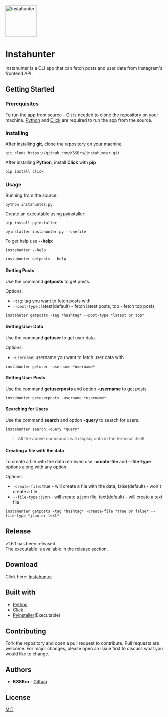 <img alt="Instahunter" src="https://raw.githubusercontent.com/KSSBro/instahunter/gh-pages/public/images/logo.png" height="100">

# Instahunter

Instahunter is a CLI app that can fetch posts and user data from Instagram's frontend API.

## Getting Started

### Prerequisites

To run the app from source - [Git](https://git-scm.com/) is needed to clone the repository on your machine. [Python](https://www.python.org/) and [Click](https://click.palletsprojects.com/en/7.x/) are required to run the app from the source.

### Installing

After installing **git**, clone the repository on your machine

```
git clone https://github.com/KSSBro/instahunter.git
```

After installing **Python**, install **Click** with **pip**

```
pip install click
```

### Usage

Running from the source:

```
python instahunter.py
```

Create an executable using pyinstaller:

```
pip install pyinstaller

pyinstaller instahunter.py --onefile
```

To get help use **--help**:

```
instahunter --help
```

```
instahunter getposts --help
```

#### Getting Posts

Use the command **getposts** to get posts.

Options:

- `-tag`: tag you want to fetch posts with 
- `--post-type` : latest(default) - fetch latest posts, top - fetch top posts

```
instahuter getposts -tag *hashtag* --post-type *latest or top*
```

#### Getting User Data

Use the command **getuser** to get user data.

Options:

- `-username`: username you want to fetch user data with

```
instahunter getuser -username *username*
```

#### Getting User Posts

Use the command **getuserposts** and option **-username** to get posts.

```
instahunter getuserposts -username *username*
```

#### Searching for Users

Use the command **search** and option **-query** to search for users.

```
instahunter search -query *query*
```

> All the above commands will display data in the terminal itself.

#### Creating a file with the data

To create a file with the data retrieved use **-create-file** and **--file-type** options along with any option.

Options:

- `-create-file`: true - will create a file with the data, false(default) - won't create a file
- `--file-type` : json - will create a json file, text(default) - will create a text file

```
instahunter getposts -tag *hashtag* -create-file *true or false* --file-type *json or text*
```

## Release

v1.6.1 has been released.<br/>
The executable is available in the release section.

## Download

Click here: [Instahunter](https://kssbro.github.io/instahunter/public/bin/instahunter.exe)

## Built with

- [Python](https://www.python.org/)
- [Click](https://click.palletsprojects.com/en/7.x/)
- [Pyinstaller](https://www.pyinstaller.org/)(Executable)

## Contributing

Fork the repository and open a pull request to contribute.
Pull requests are welcome. For major changes, please open an issue first to discuss what you would like to change.

## Authors

- **KSSBro** - [Github](https://github.com/KSSBro)

## License

[MIT](https://choosealicense.com/licenses/mit/)
